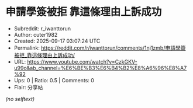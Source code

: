# 申請學簽被拒 靠這條理由上訴成功

- Subreddit: r_iwanttorun
- Author: cuter1982
- Created: 2025-09-17 03:07:24 UTC
- Permalink: https://reddit.com/r/iwanttorun/comments/1nj1zmb/申請學簽被拒_靠這條理由上訴成功/
- URL: https://www.youtube.com/watch?v=CzkGKV-u99o&ab_channel=%E6%BE%B3%E6%B4%B2%E8%A6%96%E8%A7%92
- Ups: 0 | Ratio: 0.5 | Comments: 0
- Flair: 分享帖

_(no selftext)_
